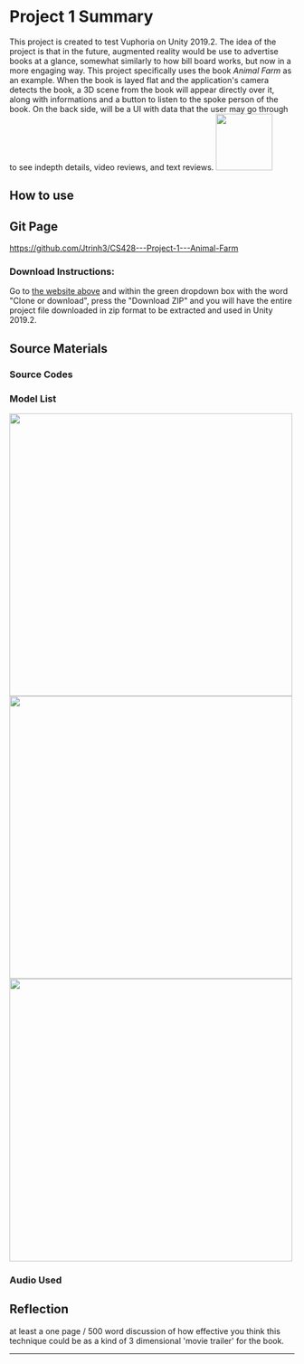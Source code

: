 # Project 1 Summary
<body>This project is created to test Vuphoria on Unity 2019.2. The idea of the project is that in the future, augmented reality would be use to advertise books at a glance, somewhat similarly to how bill board works, but now in a more engaging way. This project specifically uses the book <i>Animal Farm</i> as an example. When the book is layed flat and the application's camera detects the book, a 3D scene from the book will appear directly over it, along with informations and a button to listen to the spoke person of the book. On the back side, will be a UI with data that the user may go through to see indepth details, video reviews, and text reviews.</body>

<img src="https://github.com/Jtrinh3/CS428---Project-1---Animal-Farm/raw/master/Assets/Resources/images/front%20cover%20photo.jpg" width="100">

## How to use

## Git Page
https://github.com/Jtrinh3/CS428---Project-1---Animal-Farm
### Download Instructions:
Go to [the website above](https://github.com/Jtrinh3/CS428---Project-1---Animal-Farm) and within the green dropdown box with the word "Clone or download", press the "Download ZIP" and you will have the entire project file downloaded in zip format to be extracted and used in Unity 2019.2.

## Source Materials


### Source Codes

### Model List
<img src="https://github.com/Jtrinh3/CS428---Project-1---Animal-Farm/raw/master/docs/3Dmodels.png" width="500">
<img src="https://github.com/Jtrinh3/CS428---Project-1---Animal-Farm/raw/master/docs/3dmodels2.png" width="500">
<img src="https://github.com/Jtrinh3/CS428---Project-1---Animal-Farm/raw/master/docs/3Dmodels3.jpg" width="500">

### Audio Used

## Reflection
at least a one page / 500 word discussion of how effective you think this technique could be as a kind of 3 dimensional 'movie trailer' for the book.

---

